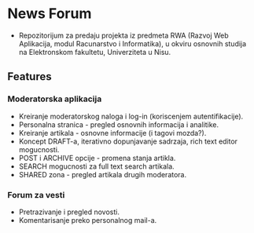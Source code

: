 # News Forum

- Repozitorijum za predaju projekta iz predmeta RWA (Razvoj Web Aplikacija, modul Racunarstvo i Informatika), u okviru osnovnih studija na Elektronskom fakultetu, Univerziteta u Nisu.

## Features

### Moderatorska aplikacija

- Kreiranje moderatorskog naloga i log-in (koriscenjem autentifikacije).
- Personalna stranica - pregled osnovnih informacija i analitike.
- Kreiranje artikala - osnovne informacije (i tagovi mozda?).
- Koncept DRAFT-a, iterativno dopunjavanje sadrzaja, rich text editor mogucnosti.
- POST i ARCHIVE opcije - promena stanja artikla.
- SEARCH mogucnosti za full text search artikala.
- SHARED zona - pregled artikala drugih moderatora.

### Forum za vesti

- Pretrazivanje i pregled novosti.
- Komentarisanje preko personalnog mail-a.
